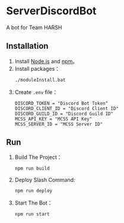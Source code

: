 # ServerDiscordBot
A bot for Team HARSH

## Installation
1. Install [Node.js](https://nodejs.org/) and [npm](https://www.npmjs.com/)。
2. Install packages：
   ```bash
   ./moduleInstall.bat
   ```
3. Create `.env` file：
     ```
     DISCORD_TOKEN = "Discord Bot Token"
     DISCORD_CLIENT_ID = "Discord Client ID"
     DISCORD_GUILD_ID = "Discord Guild ID"
     MCSS_API_KEY = "MCSS API Key"
     MCSS_SERVER_ID = "MCSS Server ID"
     ```

## Run
1. Build The Project：
   ```bash
   npm run build
   ```
2. Deploy Slash Command:
   ```bash
   npm run deploy
   ```
3. Start The Bot：
   ```bash
   npm run start
   ```